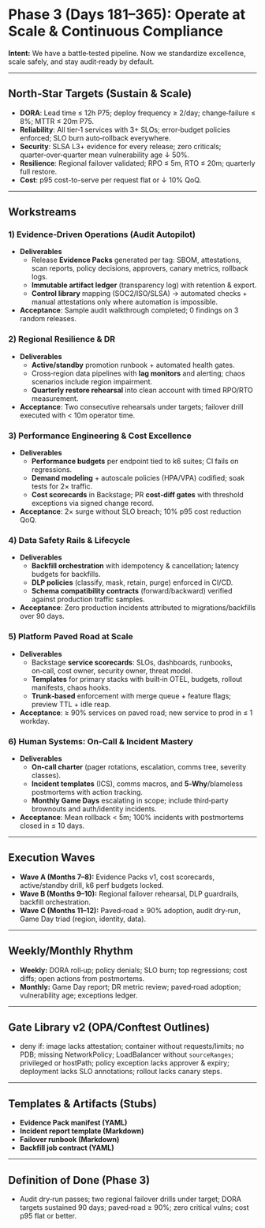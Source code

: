 # Phase 3 (Days 181–365): Operate at Scale & Continuous Compliance

**Intent:** We have a battle‑tested pipeline. Now we standardize excellence, scale safely, and stay audit‑ready by default.

---

## North‑Star Targets (Sustain & Scale)
- **DORA**: Lead time ≤ 12h P75; deploy frequency ≥ 2/day; change‑failure ≤ 8%; MTTR ≤ 20m P75.
- **Reliability**: All tier‑1 services with 3+ SLOs; error‑budget policies enforced; SLO burn auto‑rollback everywhere.
- **Security**: SLSA L3+ evidence for every release; zero criticals; quarter‑over‑quarter mean vulnerability age ↓ 50%.
- **Resilience**: Regional failover validated; RPO ≤ 5m, RTO ≤ 20m; quarterly full restore.
- **Cost**: p95 cost-to-serve per request flat or ↓ 10% QoQ.

---

## Workstreams

### 1) Evidence‑Driven Operations (Audit Autopilot)
- **Deliverables**
  - Release **Evidence Packs** generated per tag: SBOM, attestations, scan reports, policy decisions, approvers, canary metrics, rollback logs.
  - **Immutable artifact ledger** (transparency log) with retention & export.
  - **Control library** mapping (SOC2/ISO/SLSA) → automated checks + manual attestations only where automation is impossible.
- **Acceptance**: Sample audit walkthrough completed; 0 findings on 3 random releases.

### 2) Regional Resilience & DR
- **Deliverables**
  - **Active/standby** promotion runbook + automated health gates.
  - Cross‑region data pipelines with **lag monitors** and alerting; chaos scenarios include region impairment.
  - **Quarterly restore rehearsal** into clean account with timed RPO/RTO measurement.
- **Acceptance**: Two consecutive rehearsals under targets; failover drill executed with < 10m operator time.

### 3) Performance Engineering & Cost Excellence
- **Deliverables**
  - **Performance budgets** per endpoint tied to k6 suites; CI fails on regressions.
  - **Demand modeling** + autoscale policies (HPA/VPA) codified; soak tests for 2× traffic.
  - **Cost scorecards** in Backstage; PR **cost‑diff gates** with threshold exceptions via signed change record.
- **Acceptance**: 2× surge without SLO breach; 10% p95 cost reduction QoQ.

### 4) Data Safety Rails & Lifecycle
- **Deliverables**
  - **Backfill orchestration** with idempotency & cancellation; latency budgets for backfills.
  - **DLP policies** (classify, mask, retain, purge) enforced in CI/CD.
  - **Schema compatibility contracts** (forward/backward) verified against production traffic samples.
- **Acceptance**: Zero production incidents attributed to migrations/backfills over 90 days.

### 5) Platform Paved Road at Scale
- **Deliverables**
  - Backstage **service scorecards**: SLOs, dashboards, runbooks, on‑call, cost owner, security owner, threat model.
  - **Templates** for primary stacks with built‑in OTEL, budgets, rollout manifests, chaos hooks.
  - **Trunk‑based** enforcement with merge queue + feature flags; preview TTL + idle reap.
- **Acceptance**: ≥ 90% services on paved road; new service to prod in ≤ 1 workday.

### 6) Human Systems: On‑Call & Incident Mastery
- **Deliverables**
  - **On‑call charter** (pager rotations, escalation, comms tree, severity classes).
  - **Incident templates** (ICS), comms macros, and **5‑Why**/blameless postmortems with action tracking.
  - **Monthly Game Days** escalating in scope; include third‑party brownouts and auth/identity incidents.
- **Acceptance**: Mean rollback < 5m; 100% incidents with postmortems closed in ≤ 10 days.

---

## Execution Waves
- **Wave A (Months 7–8):** Evidence Packs v1, cost scorecards, active/standby drill, k6 perf budgets locked.
- **Wave B (Months 9–10):** Regional failover rehearsal, DLP guardrails, backfill orchestration.
- **Wave C (Months 11–12):** Paved‑road ≥ 90% adoption, audit dry‑run, Game Day triad (region, identity, data).

---

## Weekly/Monthly Rhythm
- **Weekly:** DORA roll‑up; policy denials; SLO burn; top regressions; cost diffs; open actions from postmortems.
- **Monthly:** Game Day report; DR metric review; paved‑road adoption; vulnerability age; exceptions ledger.

---

## Gate Library v2 (OPA/Conftest Outlines)
- deny if: image lacks attestation; container without requests/limits; no PDB; missing NetworkPolicy; LoadBalancer without `sourceRanges`; privileged or hostPath; policy exception lacks approver & expiry; deployment lacks SLO annotations; rollout lacks canary steps.

---

## Templates & Artifacts (Stubs)
- **Evidence Pack manifest (YAML)**
- **Incident report template (Markdown)**
- **Failover runbook (Markdown)**
- **Backfill job contract (YAML)**

---

## Definition of Done (Phase 3)
- Audit dry‑run passes; two regional failover drills under target; DORA targets sustained 90 days; paved‑road ≥ 90%; zero critical vulns; cost p95 flat or better.

